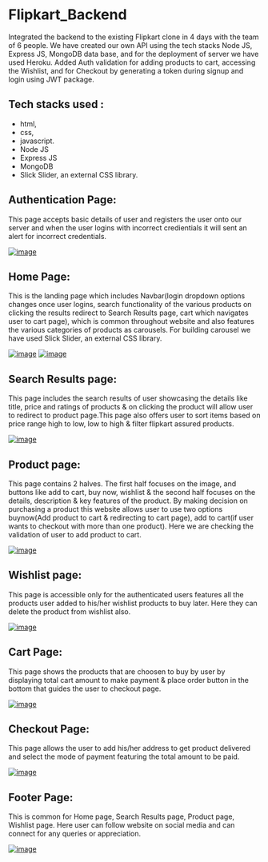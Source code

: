Flipkart_Backend
================

Integrated the backend to the existing Flipkart clone in 4 days with the team of 6 people. We have created our own API using the tech stacks Node JS, Express JS, MongoDB data base, and for the deployment of server we have used Heroku. Added Auth validation for adding products to cart, accessing the Wishlist, and for Checkout by generating a token during signup and login using JWT package.

[](https://github.com/vasukomuravelli/Flipkart_Backend#tech-stacks-used-)Tech stacks used :
-------------------------------------------------------------------------------------------

-   html,
-   css,
-   javascript.
-   Node JS
-   Express JS
-   MongoDB
-   Slick Slider, an external CSS library.

[](https://github.com/vasukomuravelli/Flipkart_Backend#authentication-page)Authentication Page:
-----------------------------------------------------------------------------------------------

This page accepts basic details of user and registers the user onto our server and when the user logins with incorrect credientials it will sent an alert for incorrect credentials.

[![image](https://user-images.githubusercontent.com/91777048/148635937-4204834e-4cdb-4d1a-86ea-0b9347400792.png)](https://user-images.githubusercontent.com/91777048/148635937-4204834e-4cdb-4d1a-86ea-0b9347400792.png)

[](https://github.com/vasukomuravelli/Flipkart_Backend#home-page)Home Page:
---------------------------------------------------------------------------

This is the landing page which includes Navbar(login dropdown options changes once user logins, search functionality of the various products on clicking the results redirect to Search Results page, cart which navigates user to cart page), which is common throughout website and also features the various categories of products as carousels. For building carousel we have used Slick Slider, an external CSS library.

[![image](https://user-images.githubusercontent.com/91777048/148634722-9eb733fa-73bc-46d9-bc07-b0124af882cf.png)](https://user-images.githubusercontent.com/91777048/148634722-9eb733fa-73bc-46d9-bc07-b0124af882cf.png) [![image](https://user-images.githubusercontent.com/91777048/148634735-9fb75867-cf4a-4c03-8b9a-5a1f99924d6a.png)](https://user-images.githubusercontent.com/91777048/148634735-9fb75867-cf4a-4c03-8b9a-5a1f99924d6a.png)

[](https://github.com/vasukomuravelli/Flipkart_Backend#search-results-page)Search Results page:
-----------------------------------------------------------------------------------------------

This page includes the search results of user showcasing the details like title, price and ratings of products & on clicking the product will allow user to redirect to product page.This page also offers user to sort items based on price range high to low, low to high & filter flipkart assured products.

[![image](https://user-images.githubusercontent.com/91777048/148634750-b608df4c-7ca6-4329-940b-6e7eb6030615.png)](https://user-images.githubusercontent.com/91777048/148634750-b608df4c-7ca6-4329-940b-6e7eb6030615.png)

[](https://github.com/vasukomuravelli/Flipkart_Backend#product-page)Product page:
---------------------------------------------------------------------------------

This page contains 2 halves. The first half focuses on the image, and buttons like add to cart, buy now, wishlist & the second half focuses on the details, description & key features of the product. By making decision on purchasing a product this website allows user to use two options buynow(Add product to cart & redirecting to cart page), add to cart(if user wants to checkout with more than one product). Here we are checking the validation of user to add product to cart.

[![image](https://user-images.githubusercontent.com/91777048/148636444-97639cac-f9c5-4bd8-8104-42d00d287beb.png)](https://user-images.githubusercontent.com/91777048/148636444-97639cac-f9c5-4bd8-8104-42d00d287beb.png)

[](https://github.com/vasukomuravelli/Flipkart_Backend#wishlist-page)Wishlist page:
-----------------------------------------------------------------------------------

This page is accessible only for the authenticated users features all the products user added to his/her wishlist products to buy later. Here they can delete the product from wishlist also.

[![image](https://user-images.githubusercontent.com/91777048/148636502-e2ab90c6-3771-4fb1-8b39-ed301a1edeac.png)](https://user-images.githubusercontent.com/91777048/148636502-e2ab90c6-3771-4fb1-8b39-ed301a1edeac.png)

[](https://github.com/vasukomuravelli/Flipkart_Backend#cart-page)Cart Page:
---------------------------------------------------------------------------

This page shows the products that are choosen to buy by user by displaying total cart amount to make payment & place order button in the bottom that guides the user to checkout page.

[![image](https://user-images.githubusercontent.com/91777048/148634876-51f6a3d8-c1af-4773-8ff3-a7e497c81ac0.png)](https://user-images.githubusercontent.com/91777048/148634876-51f6a3d8-c1af-4773-8ff3-a7e497c81ac0.png)

[](https://github.com/vasukomuravelli/Flipkart_Backend#checkout-page)Checkout Page:
-----------------------------------------------------------------------------------

This page allows the user to add his/her address to get product delivered and select the mode of payment featuring the total amount to be paid.

[![image](https://user-images.githubusercontent.com/91777048/148635006-f7fc1ac9-2d72-4ca3-977c-677f35609cba.png)](https://user-images.githubusercontent.com/91777048/148635006-f7fc1ac9-2d72-4ca3-977c-677f35609cba.png)

[](https://github.com/vasukomuravelli/Flipkart_Backend#footer-page)Footer Page:
-------------------------------------------------------------------------------

This is common for Home page, Search Results page, Product page, Wishlist page. Here user can follow website on social media and can connect for any queries or appreciation.

[![image](https://user-images.githubusercontent.com/91777048/148635104-bd60c53b-d0dc-4bf8-a765-e977864a4f23.png)](https://user-images.githubusercontent.com/91777048/148635104-bd60c53b-d0dc-4bf8-a765-e977864a4f23.png)

